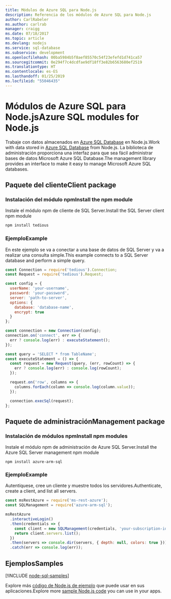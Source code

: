 ```yaml
---
title: Módulos de Azure SQL para Node.js
description: Referencia de los módulos de Azure SQL para Node.js
author: CarlRabeler
ms.author: carlrab
manager: craigg
ms.date: 07/18/2017
ms.topic: article
ms.devlang: nodejs
ms.service: sql-database
ms.subservice: development
ms.openlocfilehash: 00ba5984b5f8aef85570c54f23efefd1d741ca57
ms.sourcegitcommit: 0e294f7c4dcdfae9df18ff3e82b6563680ef2519
ms.translationtype: HT
ms.contentlocale: es-ES
ms.lasthandoff: 01/25/2019
ms.locfileid: "55046435"
---
```

# <a name="azure-sql-modules-for-nodejs"></a><span data-ttu-id="2f32f-103">Módulos de Azure SQL para Node.js</span><span class="sxs-lookup"><span data-stu-id="2f32f-103">Azure SQL modules for Node.js</span></span>

<span data-ttu-id="2f32f-104">Trabaje con datos almacenados en [Azure SQL Database](https://docs.microsoft.com/azure/sql-database/sql-database-technical-overview) en Node.js.</span><span class="sxs-lookup"><span data-stu-id="2f32f-104">Work with data stored in [Azure SQL Database](https://docs.microsoft.com/azure/sql-database/sql-database-technical-overview) from Node.js.</span></span>
<span data-ttu-id="2f32f-105">La biblioteca de administración proporciona una interfaz para que sea fácil administrar bases de datos Microsoft Azure SQL Database.</span><span class="sxs-lookup"><span data-stu-id="2f32f-105">The management library provides an interface to make it easy to manage Microsoft Azure SQL databases.</span></span>

## <a name="client-package"></a><span data-ttu-id="2f32f-106">Paquete del cliente</span><span class="sxs-lookup"><span data-stu-id="2f32f-106">Client package</span></span>

### <a name="install-the-npm-module"></a><span data-ttu-id="2f32f-107">Instalación del módulo npm</span><span class="sxs-lookup"><span data-stu-id="2f32f-107">Install the npm module</span></span>

<span data-ttu-id="2f32f-108">Instale el módulo npm de cliente de SQL Server.</span><span class="sxs-lookup"><span data-stu-id="2f32f-108">Install the SQL Server client npm module</span></span>

```bash
npm install tedious
```

### <a name="example"></a><span data-ttu-id="2f32f-109">Ejemplo</span><span class="sxs-lookup"><span data-stu-id="2f32f-109">Example</span></span>

<span data-ttu-id="2f32f-110">En este ejemplo se va a conectar a una base de datos de SQL Server y va a realizar una consulta simple.</span><span class="sxs-lookup"><span data-stu-id="2f32f-110">This example connects to a SQL Server database and perform a simple query.</span></span>

```javascript
const Connection = require('tedious').Connection;
const Request = require('tedious').Request;

const config = {
  userName: 'your-username',
  password: 'your-password',
  server: 'path-to-server',
  options: {
    database: 'database-name',
    encrypt: true
  }
};

const connection = new Connection(config);
connection.on('connect', err => {
  err ? console.log(err) : executeStatement();
});

const query = 'SELECT * from TableName';
const executeStatement = () => {
  const request = new Request(query, (err, rowCount) => {
    err ? console.log(err) : console.log(rowCount);
  });

  request.on('row', columns => {
    columns.forEach(column => console.log(column.value));
  });

  connection.execSql(request);
};
```

## <a name="management-package"></a><span data-ttu-id="2f32f-111">Paquete de administración</span><span class="sxs-lookup"><span data-stu-id="2f32f-111">Management package</span></span>

### <a name="install-npm-modules"></a><span data-ttu-id="2f32f-112">Instalación de módulos npm</span><span class="sxs-lookup"><span data-stu-id="2f32f-112">Install npm modules</span></span>

<span data-ttu-id="2f32f-113">Instale el módulo npm de administración de Azure SQL Server.</span><span class="sxs-lookup"><span data-stu-id="2f32f-113">Install the Azure SQL Server management npm module</span></span>

```
npm install azure-arm-sql
```   

### <a name="example"></a><span data-ttu-id="2f32f-114">Ejemplo</span><span class="sxs-lookup"><span data-stu-id="2f32f-114">Example</span></span>

<span data-ttu-id="2f32f-115">Autentíquese, cree un cliente y muestre todos los servidores.</span><span class="sxs-lookup"><span data-stu-id="2f32f-115">Authenticate, create a client, and list all servers.</span></span>

```javascript
const msRestAzure = require('ms-rest-azure');
const SQLManagement = require('azure-arm-sql');

msRestAzure
  .interactiveLogin()
  .then(credentials => {
    const client = new SQLManagement(credentials, 'your-subscription-id');
    return client.servers.list();
  })
  .then(servers => console.dir(servers, { depth: null, colors: true }))
  .catch(err => console.log(err));
```

## <a name="samples"></a><span data-ttu-id="2f32f-116">Ejemplos</span><span class="sxs-lookup"><span data-stu-id="2f32f-116">Samples</span></span>

[!INCLUDE [node-sql-samples](../docs-ref-conceptual/includes/sql-samples.md)]

<span data-ttu-id="2f32f-117">Explore más [código de Node.js de ejemplo](https://azure.microsoft.com/resources/samples/?platform=nodejs) que puede usar en sus aplicaciones.</span><span class="sxs-lookup"><span data-stu-id="2f32f-117">Explore more [sample Node.js code](https://azure.microsoft.com/resources/samples/?platform=nodejs) you can use in your apps.</span></span>
